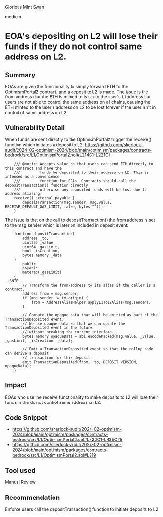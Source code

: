 Glorious Mint Swan

medium

# EOA's depositing on L2 will lose their funds if they do not control same address on L2.

## Summary
EOAs are given the functionality to simply forward ETH to the OptimismPortal2 contract, and a deposit to L2 is made. The issue is the from address that the ETH is minted to is set to the user's L1 address but users are not able to control the same address on all chains, causing the ETH minted to the user's address on L2 to be lost forever if the user isn't in control of  same address on L2. 
## Vulnerability Detail
When funds are sent directly to the OptimismPortal2 trigger the receive() function which initiates a deposit to L2.
https://github.com/sherlock-audit/2024-02-optimism-2024/blob/main/optimism/packages/contracts-bedrock/src/L1/OptimismPortal2.sol#L214C1-L221C1
```solidity
    /// @notice Accepts value so that users can send ETH directly to this contract and have the
    ///         funds be deposited to their address on L2. This is intended as a convenience
    ///         function for EOAs. Contracts should call the depositTransaction() function directly
    ///         otherwise any deposited funds will be lost due to address aliasing.
    receive() external payable {
        depositTransaction(msg.sender, msg.value, RECEIVE_DEFAULT_GAS_LIMIT, false, bytes(""));
    }

```
The issue is that on the call to depositTransaction() the from address is set to the msg.sender which is later on included in deposit event:
```solidity
    function depositTransaction(
        address _to,
        uint256 _value,
        uint64 _gasLimit,
        bool _isCreation,
        bytes memory _data
    )
        public
        payable
        metered(_gasLimit)
    {
..SNIP..
        // Transform the from-address to its alias if the caller is a contract.
        address from = msg.sender;
        if (msg.sender != tx.origin) {
            from = AddressAliasHelper.applyL1ToL2Alias(msg.sender);
        }

        // Compute the opaque data that will be emitted as part of the TransactionDeposited event.
        // We use opaque data so that we can update the TransactionDeposited event in the future
        // without breaking the current interface.
        bytes memory opaqueData = abi.encodePacked(msg.value, _value, _gasLimit, _isCreation, _data);

        // Emit a TransactionDeposited event so that the rollup node can derive a deposit
        // transaction for this deposit.
        emit TransactionDeposited(from, _to, DEPOSIT_VERSION, opaqueData);
    }
```
## Impact
EOAs who use the receive functionality to make deposits to L2 will lose their funds in the do not control same address on L2.
## Code Snippet
-   https://github.com/sherlock-audit/2024-02-optimism-2024/blob/main/optimism/packages/contracts-bedrock/src/L1/OptimismPortal2.sol#L422C1-L435C75
- https://github.com/sherlock-audit/2024-02-optimism-2024/blob/main/optimism/packages/contracts-bedrock/src/L1/OptimismPortal2.sol#L219
## Tool used

Manual Review

## Recommendation
Enforce users call the depositTransaction() function to initiate deposits to L2